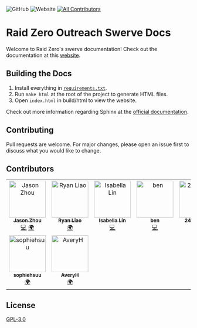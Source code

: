 
![GitHub](https://img.shields.io/github/license/TASRobotics/RaidZero-Outreach-Swerve-Docs?logo=Github)
![Website](https://img.shields.io/website?down_color=red&down_message=offline&label=docs&logo=readthedocs&up_color=green&up_message=online&url=https%3A%2F%2Fraidzero-swerve-docs.readthedocs.io%2Fen%2Flatest%2F)
[![All Contributors](https://img.shields.io/badge/all_contributors-1-orange.svg)](#contributors-)

# Raid Zero Outreach Swerve Docs

Welcome to Raid Zero's swerve documentation! Check out the documentation at this [website](https://raidzero-swerve-docs.readthedocs.io/en/latest/). 

## Building the Docs

1. Install everything in [``requirements.txt``](requirements.txt).
2. Run ``make html`` at the root of the project to generate HTML files. 
3. Open ``index.html`` in build/html to view the website. 

Check out more information regarding Sphinx at the [official documentation](https://www.sphinx-doc.org/en/master/). 

## Contributing

Pull requests are welcome. For major changes, please open an issue first to discuss what you would like to change. 

## Contributors

<!-- ALL-CONTRIBUTORS-LIST:START - Do not remove or modify this section -->
<!-- prettier-ignore-start -->
<!-- markdownlint-disable -->
<table>
  <tbody>
    <tr>
      <td align="center"><a href="https://github.com/jazonshou"><img src="https://avatars.githubusercontent.com/u/67040509?v=4?s=100" width="100px;" alt="Jason Zhou"/><br /><sub><b>Jason Zhou</b></sub></a><br /><a href="https://github.com/TASRobotics/RaidZero-Outreach-Swerve-Docs/commits?author=jazonshou" title="Code">💻</a> <a href="#translation-jazonshou" title="Translation">🌍</a></td>
      <td align="center"><a href="https://www.youtube.com/channel/UCSu2KKN9d6buqnZ1xBnKTFA"><img src="https://avatars.githubusercontent.com/u/71594512?v=4?s=100" width="100px;" alt="Ryan Liao"/><br /><sub><b>Ryan Liao</b></sub></a><br /><a href="#translation-Ryan4253" title="Translation">🌍</a></td>
      <td align="center"><a href="https://github.com/i-hdk"><img src="https://avatars.githubusercontent.com/u/59080145?v=4?s=100" width="100px;" alt="Isabella Lin"/><br /><sub><b>Isabella Lin</b></sub></a><br /><a href="https://github.com/TASRobotics/RaidZero-Outreach-Swerve-Docs/commits?author=i-hdk" title="Code">💻</a></td>
      <td align="center"><a href="https://github.com/0x5b62656e5d"><img src="https://avatars.githubusercontent.com/u/112295217?v=4?s=100" width="100px;" alt="ben"/><br /><sub><b>ben</b></sub></a><br /><a href="https://github.com/TASRobotics/RaidZero-Outreach-Swerve-Docs/commits?author=0x5b62656e5d" title="Code">💻</a></td>
      <td align="center"><a href="https://github.com/24crystalc"><img src="https://avatars.githubusercontent.com/u/116065369?v=4?s=100" width="100px;" alt="24crystalc"/><br /><sub><b>24crystalc</b></sub></a><br /><a href="https://github.com/TASRobotics/RaidZero-Outreach-Swerve-Docs/commits?author=24crystalc" title="Code">💻</a></td>
      <td align="center"><a href="https://github.com/JacksonAHS"><img src="https://avatars.githubusercontent.com/u/116065416?v=4?s=100" width="100px;" alt="JacksonAHS"/><br /><sub><b>JacksonAHS</b></sub></a><br /><a href="https://github.com/TASRobotics/RaidZero-Outreach-Swerve-Docs/commits?author=JacksonAHS" title="Code">💻</a></td>
      <td align="center"><a href="https://github.com/gksDavid"><img src="https://avatars.githubusercontent.com/u/116065379?v=4?s=100" width="100px;" alt="gksDavid"/><br /><sub><b>gksDavid</b></sub></a><br /><a href="https://github.com/TASRobotics/RaidZero-Outreach-Swerve-Docs/commits?author=gksDavid" title="Code">💻</a></td>
    </tr>
    <tr>
      <td align="center"><a href="https://github.com/sophiehsuu"><img src="https://avatars.githubusercontent.com/u/100355828?v=4?s=100" width="100px;" alt="sophiehsuu"/><br /><sub><b>sophiehsuu</b></sub></a><br /><a href="#translation-sophiehsuu" title="Translation">🌍</a></td>
      <td align="center"><a href="https://github.com/AveryH1"><img src="https://avatars.githubusercontent.com/u/79828110?v=4?s=100" width="100px;" alt="AveryH"/><br /><sub><b>AveryH</b></sub></a><br /><a href="#translation-AveryH1" title="Translation">🌍</a></td>
    </tr>
  </tbody>
</table>

<!-- markdownlint-restore -->
<!-- prettier-ignore-end -->

<!-- ALL-CONTRIBUTORS-LIST:END -->
<!-- prettier-ignore-start -->
<!-- markdownlint-disable -->

<!-- markdownlint-restore -->
<!-- prettier-ignore-end -->

<!-- ALL-CONTRIBUTORS-LIST:END -->


## License

[GPL-3.0](https://choosealicense.com/licenses/gpl-3.0/)
